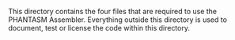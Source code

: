 This directory contains the four files that are required to use the
PHANTASM Assembler. Everything outside this directory is used to
document, test or license the code within this directory.
